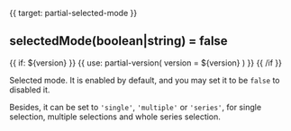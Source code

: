 
{{ target: partial-selected-mode }}

## selectedMode(boolean|string) = false

{{ if: ${version} }}
{{ use: partial-version(
    version = ${version}
) }}
{{ /if }}

<ExampleUIControlEnum options="false,true,single,multiple,series" />

Selected mode.  It is enabled by default, and you may set it to be `false` to disabled it.

Besides, it can be set to `'single'`, `'multiple'` or `'series'`, for single selection, multiple selections and whole series selection.

